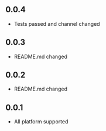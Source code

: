 ## 0.0.4

* Tests passed and channel changed

## 0.0.3

* README.md changed

## 0.0.2

* README.md changed

## 0.0.1

* All platform supported
